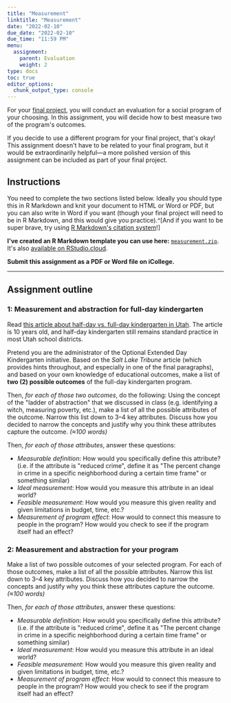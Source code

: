 ```yaml
---
title: "Measurement"
linktitle: "Measurement"
date: "2022-02-10"
due_date: "2022-02-10"
due_time: "11:59 PM"
menu:
  assignment:
    parent: Evaluation
    weight: 2
type: docs
toc: true
editor_options: 
  chunk_output_type: console
---
```


For your [final project](/assignment/final-project/), you will conduct an evaluation for a social program of your choosing. In this assignment, you will decide how to best measure two of the program's outcomes. 

If you decide to use a different program for your final project, that's okay! This assignment doesn't have to be related to your final program, but it would be extraordinarily helpful—a more polished version of this assignment can be included as part of your final project.


## Instructions

You need to complete the two sections listed below. Ideally you should type this in R Markdown and knit your document to HTML or Word or PDF, but you can also write in Word if you want (though your final project will need to be in R Markdown, and this would give you practice).^[And if you want to be super brave, try using [R Markdown's citation system](/resource/markdown/#citations)!]

**I've created an R Markdown template you can use here:** [<i class="fas fa-file-archive"></i> `measurement.zip`](/projects/measurement.zip). It's also [available on RStudio.cloud](https://rstudio.cloud/spaces/160211/project/2762039).

**Submit this assignment as a PDF or Word file on iCollege.**

---

## Assignment outline

### 1: Measurement and abstraction for full-day kindergarten

Read [this article about half-day vs. full-day kindergarten in Utah](https://archive.sltrib.com/story.php?ref=/news/ci_13164697). The article is 10 years old, and half-day kindergarten still remains standard practice in most Utah school districts.

Pretend you are the administrator of the Optional Extended Day Kindergarten initiative. Based on the *Salt Lake Tribune* article (which provides hints throughout, and especially in one of the final paragraphs), and based on your own knowledge of educational outcomes, make a list of **two (2) possible outcomes** of the full-day kindergarten program. 

Then, *for each of those two outcomes*, do the following: Using the concept of the "ladder of abstraction" that we discussed in class (e.g. identifying a witch, measuring poverty, etc.), make a list of all the possible attributes of the outcome. Narrow this list down to 3–4 key attributes. Discuss how you decided to narrow the concepts and justify why you think these attributes capture the outcome. *(≈100 words)*

Then, *for each of those attributes*, answer these questions:

- *Measurable definition*: How would you specifically define this attribute? (i.e. if the attribute is "reduced crime", define it as "The percent change in crime in a specific neighborhood during a certain time frame" or something similar)
- *Ideal measurement*: How would you measure this attribute in an ideal world?
- *Feasible measurement*: How would you measure this given reality and given limitations in budget, time, etc.?
- *Measurement of program effect*: How would to connect this measure to people in the program? How would you check to see if the program itself had an effect?


### 2: Measurement and abstraction for your program

Make a list of two possible outcomes of your selected program. For each of those outcomes, make a list of all the possible attributes. Narrow this list down to 3–4 key attributes. Discuss how you decided to narrow the concepts and justify why you think these attributes capture the outcome. *(≈100 words)*

Then, *for each of those attributes*, answer these questions:

- *Measurable definition*: How would you specifically define this attribute? (i.e. if the attribute is "reduced crime", define it as "The percent change in crime in a specific neighborhood during a certain time frame" or something similar)
- *Ideal measurement*: How would you measure this attribute in an ideal world?
- *Feasible measurement*: How would you measure this given reality and given limitations in budget, time, etc.?
- *Measurement of program effect*: How would to connect this measure to people in the program? How would you check to see if the program itself had an effect?
